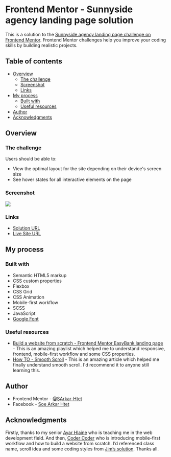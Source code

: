 # Frontend Mentor - Sunnyside agency landing page solution

This is a solution to the [Sunnyside agency landing page challenge on Frontend Mentor](https://www.frontendmentor.io/challenges/sunnyside-agency-landing-page-7yVs3B6ef). Frontend Mentor challenges help you improve your coding skills by building realistic projects.

## Table of contents

- [Overview](#overview)
  - [The challenge](#the-challenge)
  - [Screenshot](#screenshot)
  - [Links](#links)
- [My process](#my-process)
  - [Built with](#built-with)
  - [Useful resources](#useful-resources)
- [Author](#author)
- [Acknowledgments](#acknowledgments)

## Overview

### The challenge

Users should be able to:

- View the optimal layout for the site depending on their device's screen size
- See hover states for all interactive elements on the page

### Screenshot

![](./design/desktop-preview.png)

### Links

- [Solution URL](https://github.com/SArkar-Htet/sunnyside-agency-landing-page.git)
- [Live Site URL](https://sarkar-htet.github.io/sunnyside-agency-landing-page/)

## My process

### Built with

- Semantic HTML5 markup
- CSS custom properties
- Flexbox
- CSS Grid
- CSS Animation
- Mobile-first workflow
- SCSS
- JavaScript
- [Google Font](https://fonts.google.com/)

### Useful resources

- [Build a website from scratch - Frontend Mentor EasyBank landing page](https://www.youtube.com/playlist?list=PLUWqFDiirlsuYscECzks6zIZWr_Cfcx9k) - This is an amazing playlist which helped me to understand responsive, frontend, mobile-first workflow and some CSS properties.
- [How TO - Smooth Scroll](https://www.w3schools.com/howto/howto_css_smooth_scroll.asp) - This is an amazing article which helped me finally understand smooth scroll. I'd recommend it to anyone still learning this.

## Author

- Frontend Mentor - [@SArkar-Htet](https://www.frontendmentor.io/profile/SArkar-Htet)
- Facebook - [Soe Arkar Htet](https://www.facebook.com/soearkar.htet.526)

## Acknowledgments

Firstly, thanks to my senior [Ayar Hlaine](https://ayarhlaine.dev/) who is teaching me in the web development field. And then, [Coder Coder](https://coder-coder.com/) who is introducing mobile-first workflow and how to build a website from scratch. I’d referenced class name, scroll idea and some coding styles from [Jim’s solution](https://www.frontendmentor.io/solutions/build-by-scss-bem-flexbox-gridbox-vanilla-javascript-and-jquery-jMwqm1kOl). Thanks all.
